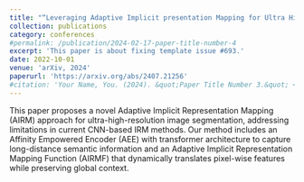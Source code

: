 ```yaml
---
title: "“Leveraging Adaptive Implicit presentation Mapping for Ultra High-Resolution Image Segmentation"
collection: publications
category: conferences
#permalink: /publication/2024-02-17-paper-title-number-4
excerpt: 'This paper is about fixing template issue #693.'
date: 2022-10-01
venue: 'arXiv, 2024'
paperurl: 'https://arxiv.org/abs/2407.21256'
#citation: 'Your Name, You. (2024). &quot;Paper Title Number 3.&quot; <i>GitHub Journal of Bugs</i>. 1(3).'
---
```


This paper proposes a novel Adaptive Implicit Representation Mapping (AIRM) approach for ultra-high-resolution image segmentation, addressing limitations in current CNN-based IRM methods. Our method includes an Affinity Empowered Encoder (AEE) with transformer architecture to capture long-distance semantic information and an Adaptive Implicit Representation Mapping Function (AIRMF) that dynamically translates pixel-wise features while preserving global context.